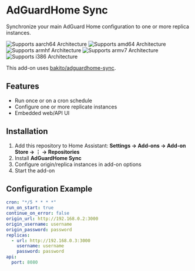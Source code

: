 # AdGuardHome Sync

Synchronize your main AdGuard Home configuration to one or more replica instances.

![Supports aarch64 Architecture][aarch64-shield]
![Supports amd64 Architecture][amd64-shield]
![Supports armhf Architecture][armhf-shield]
![Supports armv7 Architecture][armv7-shield]
![Supports i386 Architecture][i386-shield]

[aarch64-shield]: https://img.shields.io/badge/aarch64-yes-green.svg
[amd64-shield]: https://img.shields.io/badge/amd64-yes-green.svg
[armhf-shield]: https://img.shields.io/badge/armhf-yes-green.svg
[armv7-shield]: https://img.shields.io/badge/armv7-yes-green.svg
[i386-shield]: https://img.shields.io/badge/i386-yes-green.svg

This add-on uses [bakito/adguardhome-sync](https://github.com/bakito/adguardhome-sync).

## Features

- Run once or on a cron schedule
- Configure one or more replicate instances
- Embedded web/API UI

## Installation

1. Add this repository to Home Assistant: **Settings → Add-ons → Add-on Store → ⋮ → Repositories**
2. Install **AdGuardHome Sync**
3. Configure origin/replica instances in add-on options
4. Start the add-on

## Configuration Example

```yaml
cron: "*/5 * * * *"
run_on_start: true
continue_on_error: false
origin_url: http://192.168.0.2:3000
origin_username: username
origin_password: password
replicas:
  - url: http://192.168.0.3:3000
    username: username
    password: password
api:
  port: 8080
```

